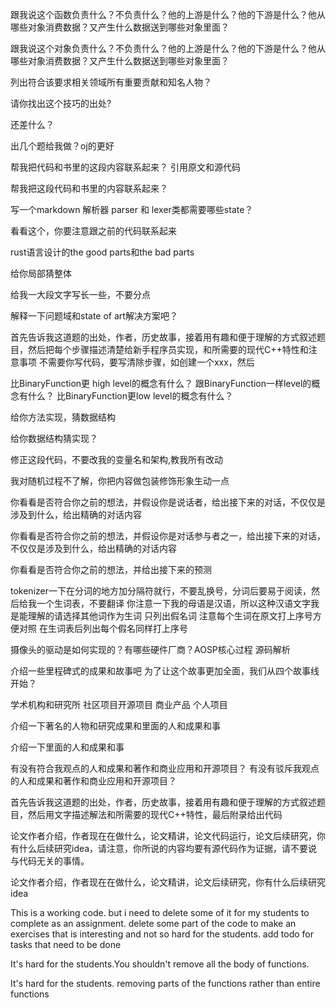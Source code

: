 
跟我说这个函数负责什么？不负责什么？他的上游是什么？他的下游是什么？他从哪些对象消费数据？又产生什么数据送到哪些对象里面？

跟我说这个对象负责什么？不负责什么？他的上游是什么？他的下游是什么？他从哪些对象消费数据？又产生什么数据送到哪些对象里面？

列出符合该要求相关领域所有重要贡献和知名人物？

请你找出这个技巧的出处?

还差什么？


出几个题给我做？oj的更好

帮我把代码和书里的这段内容联系起来？
引用原文和源代码

帮我把这段代码和书里的内容联系起来？

写一个markdown 解析器 parser 和 lexer类都需要哪些state？

看看这个，你要注意跟之前的代码联系起来

rust语言设计的the good parts和the bad parts

给你局部猜整体

给我一大段文字写长一些，不要分点

解释一下问题域和state of art解决方案吧？

首先告诉我这道题的出处，作者，历史故事，接着用有趣和便于理解的方式叙述题目，然后把每个步骤描述清楚给新手程序员实现，和所需要的现代C++特性和注意事项
不需要你写代码，要写清除步骤，如创建一个xxx，然后

比BinaryFunction更 high level的概念有什么？
跟BinaryFunction一样level的概念有什么？
比BinaryFunction更low level的概念有什么？

给你方法实现，猜数据结构

给你数据结构猜实现？

修正这段代码，不要改我的变量名和架构,教我所有改动

我对随机过程不了解，你把内容做包装修饰形象生动一点

你看看是否符合你之前的想法，并假设你是说话者，给出接下来的对话，不仅仅是涉及到什么，给出精确的对话内容

你看看是否符合你之前的想法，并假设你是对话参与者之一，给出接下来的对话，不仅仅是涉及到什么，给出精确的对话内容

你看看是否符合你之前的想法，并给出接下来的预测


tokenizer一下在分词的地方加分隔符就行，不要乱换号，分词后要易于阅读，然后给我一个生词表，不要翻译
你注意一下我的母语是汉语，所以这种汉语文字我是能理解的请选择其他词作为生词
只列出假名词
注意每个生词在原文打上序号方便对照
在生词表后列出每个假名同样打上序号

摄像头的驱动是如何实现的？有哪些硬件厂商？AOSP核心过程 源码解析


介绍一些里程碑式的成果和故事吧
为了让这个故事更加全面，我们从四个故事线开始？

学术机构和研究所
社区项目开源项目
商业产品
个人项目

介绍一下著名的人物和研究成果和里面的人和成果和事

介绍一下里面的人和成果和事

有没有符合我观点的人和成果和著作和商业应用和开源项目？
有没有驳斥我观点的人和成果和著作和商业应用和开源项目？

首先告诉我这道题的出处，作者，历史故事，接着用有趣和便于理解的方式叙述题目，然后用文字描述解法和所需要的现代C++特性，最后附录给出代码

论文作者介绍，作者现在在做什么，论文精讲，论文代码运行，论文后续研究，你有什么后续研究idea，请注意，你所说的内容均要有源代码作为证据，请不要说与代码无关的事情。


论文作者介绍，作者现在在做什么，论文精讲，论文后续研究，你有什么后续研究idea

This is a working code.
but i need to delete some of it for my students to complete as an assignment.
delete some part of the code to make an exercises that is interesting and not so hard for the students.
add todo for tasks that need to be done

It's hard for the students.You shouldn't remove all the body of functions.

It's hard for the students.
removing parts of the functions rather than entire functions
